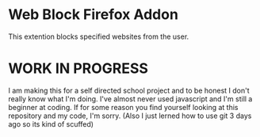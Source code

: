 # Web Block Firefox Addon

This extention blocks specified websites from the user.


 
# WORK IN PROGRESS
I am making this for a self directed school project and to be honest I don't really know what I'm doing. I've almost never used javascript and I'm still a beginner at coding. If for some reason you find yourself looking at this repository and my code, I'm sorry. (Also I just lerned how to use git 3 days ago so its kind of scuffed) 
